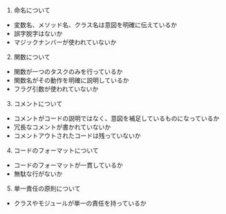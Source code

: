 1. 命名について
- 変数名、メソッド名、クラス名は意図を明確に伝えているか
- 誤字脱字はないか
- マジックナンバーが使われていないか
2. 関数について
- 関数が一つのタスクのみを行っているか
- 関数名がその動作を明確に説明しているか
- フラグ引数が使われていないか
3. コメントについて
- コメントがコードの説明ではなく、意図を補足しているものになっているか
- 冗長なコメントが書かれていないか
- コメントアウトされたコードは残っていないか
4. コードのフォーマットについて
- コードのフォーマットが一貫しているか
- 無駄な行がないか
5. 単一責任の原則について
- クラスやモジュールが単一の責任を持っているか
